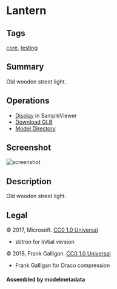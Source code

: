 # Lantern

## Tags

[core](../../Models-core.md), [testing](../../Models-testing.md)

## Summary

Old wooden street light.

## Operations

* [Display](https://github.khronos.org/glTF-Sample-Viewer-Release/?model=https://raw.GithubUserContent.com/KhronosGroup/glTF-Sample-Assets/main/./Models/Lantern/glTF-Binary/Lantern.glb)
  in SampleViewer
* [Download GLB](https://raw.GithubUserContent.com/KhronosGroup/glTF-Sample-Assets/main/./Models/Lantern/glTF-Binary/Lantern.glb)
* [Model Directory](./)

## Screenshot

![screenshot](screenshot/screenshot.jpg)

## Description

Old wooden street light.

## Legal

&copy; 2017, Microsoft. [CC0 1.0 Universal](https://creativecommons.org/publicdomain/zero/1.0/legalcode)

- sbtron for Initial version

&copy; 2018, Frank Galligan. [CC0 1.0 Universal](https://creativecommons.org/publicdomain/zero/1.0/legalcode)

- Frank Galligan for Draco compression

#### Assembled by modelmetadata